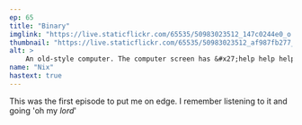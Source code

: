 ```yaml
---
ep: 65
title: "Binary"
imglink: "https://live.staticflickr.com/65535/50983023512_147c0244e0_o.jpg"
thumbnail: "https://live.staticflickr.com/65535/50983023512_af987fb277_q.jpg"
alt: >
    An old-style computer. The computer screen has &#x27;help help help&#x27; and &#x27;it peels my mind like knives&#x27; written in it. The background is covered in binary code, which translates to &#x27;The angles cut me when I try to think&#x27; and &#x27;it hurts&#x27;.
name: "Nix"
hastext: true
---
```

This was the first episode to put me on edge. I remember listening to it and going 'oh my *lord*'